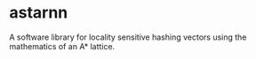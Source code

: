 # astarnn
A software library for locality sensitive hashing vectors using the mathematics of an A* lattice.
